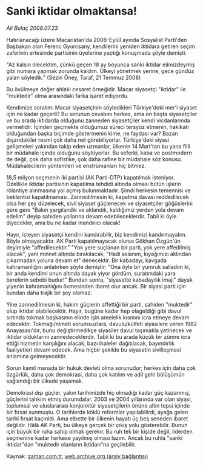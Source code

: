 # Sanki iktidar olmaktansa!

*Ali Bulaç 2008.07.23*

<tr><td class="metin" colspan="2" style="padding-top: 20px; padding-left: 5px; padding-right: 10px;">Hatırlanacağı üzere Macaristan'da 2006-Eylül ayında Sosyalist Parti'den Başbakan olan Ferenc Gyurcsany, kendilerini yeniden iktidara getiren seçim zaferinin ertesinde partisinin üyelerine yaptığı konuşmada şöyle demişti:</td></tr><tr><td class="metin" colspan="2" style="padding-top: 20px; padding-left: 5px; padding-right: 10px;"><p> "Az kalsın ölecektim, çünkü geçen 18 ay boyunca sanki iktidar elimizdeymiş gibi numara yapmak zorunda kaldım. Ülkeyi yönetmek yerine, gece gündüz yalan söyledik." (Sezin Öney, Taraf, 21 Temmuz 2008)
<p> Bu övülmeye değer ahlaki cesaret örneğidir. Macar siyasetçi "iktidar" ile "muktedir" olma arasındaki farka işaret ediyordu.
<p> Kendimize soralım: Macar siyasetçinin söyledikleri Türkiye'deki mer'i siyaset için ne kadar geçerli? Bu sorunun cevabını herkes, ama en başta siyasetçiler ve bu arada iktidarda olduğunu zanneden siyasetçiler kendi vicdanlarında vermelidir. İçinden geçmekte olduğumuz süreci tersyüz etmenin, hakikati olduğundan başka biçimde göstermenin kime, ne faydası var? Bazan dışarıdakiler resmi çok daha net görebiliyorlar. Türkiye'deki siyasi gelişmeleri yakından takip eden uzmanlar, ülkenin 14 Mart'tan bu yana fiili bir müdahale içinde olduğunu söylüyorlar. Bu seferki, kaba ve postmodern de değil, çok daha sofistike, çok daha rafine bir müdahale söz konusu. Müdahalecilerin yöntemleri ve enstrümanları hiç bitmez. 
<p> 18,5 milyon seçmenin iki partisi (AK Parti-DTP) kapatılmak isteniyor. Özellikle iktidar partisinin kapatılma tehdidi altında olması bütün işlerin rölantiye alınmasına yol açmış bulunmaktadır. Şimdi herkesin temennisi ve beklentisi kapatılmaması. Zannedilmesin ki, kapatma davası reddedilecek olsa her şey düzelecek, sivil siyaset güçlenecek ve siyasetçiler göğüslerini gere gere "Bakın yargılandık ve aklandık, kaldığımız yerden yola devam edelim" deyip sahiden yollarına devam edebileceklerdir. Tabii ki öyle diyecekler, ama bu ne kadar inandırıcı olacak!
<p> Hayır, isteyen siyasetçi kendini kandırabilir, biz kendimizi kandırmayalım. Böyle olmayacaktır. AK Parti kapatılmayacak olursa Gökhan Özgün'ün deyimiyle "affedilecektir." "Yok yere suçlanan bir parti, yok yere affedilmiş olacak", yani minnet altında bırakılacak, "Hadi aslanım, kıyağımızı aklından çıkarmadan yoluna devam et" denecektir. Bir kabadayı, kavgada kahramanlığını anlatırken şöyle demiştir: "Ona öyle bir yumruk salladım ki, bir anda kendimi onun altında dayak yiyor gördüm, suratımdaki yara berelerin sebebi budur!" Bundan sonra, "siyasette kabadayılık imajı" dayak yiyenin kahramanlığını övmesinden ibaret olur ancak. Bir siyasi parti için bundan daha trajik bir şey olamaz.
<p> Yine zannedilmesin ki, hakim güçlerin affettiği bir parti, sahiden "muktedir" olup iktidar olabilecektir. Hayır, bugüne kadar hep olageldiği gibi davul sırtında tokmak başkasının elinde işin amelelik kısmını icra etmeye devam edecektir. Tokmağı/nimeti sorumsuzlara, davulu/külfeti siyasilere veren 1982 Anayasası'dır, bunu değiştirmedikçe siyasiler davul taşımakla yetinecek ve iktidar olduklarını zannedeceklerdir. Tabii ki bu arada küçük bir zümre icra ettiği hizmetin karşılığını alacak, bazı ihaleler dağıtılacak, bayındırlık faaliyetleri devam edecek. Ama hiçbir şekilde bu siyasetin sivilleşmesi anlamına gelmeyecektir. 
<p> Sorun kamil manada bir hukuk devleti olma sorunudur; herkes için daha çok özgürlük, daha çok demokrasi, daha çok katılım ve adil gelir bölüşümün sağlandığı bir ülkede yaşamak.
<p> Demokrasi dışı güçler, yakın tarihimizde hiç olmadığı kadar güç kazanmış, güçlerini tahkim etmiş durumdalar. 2003 ve 2004 yıllarında var olan siyasi, toplumsal ve uluslararası konjonktür siyasetçilerin önüne altın tepsi içinde bir fırsat sunmuştu. O tarihlerde köklü reformlar yapılabilirdi, ayağa gelen tarihî fırsat kaçırıldı. Ama elbette bir ülkenin hayatı üç beş seneden ibaret değildir. Hâlâ AK Parti, bu ülkeye gerçek bir çıkış yolu gösterebilir. Bunun için büyük bir ruha sahip olmak gerekir. Bu ruh tek bir kişide değil, liderden seçmenine kadar herkese yayılmış olması lazım. Ancak bu ruhla "sanki iktidar"dan "muktedir olanların iktidarı"na geçilebilir.<br/></p></p></p></p></p></p></p></p></td></tr>

Kaynak: [zaman.com.tr](http://zaman.com.tr/yazar.do?yazino=717380), [web.archive.org (arşiv bağlantısı)](http://web.archive.org/web/20080908072824/http://www.zaman.com.tr:80/yazar.do?yazino=717380)

